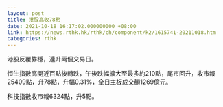 ```yaml
---
layout: post
title: 港股高收78點
date: 2021-10-18 16:17:02.000000000 +08:00
link: https://news.rthk.hk/rthk/ch/component/k2/1615741-20211018.htm
categories: rthk
---
```


港股反覆靠穩，連升兩個交易日。

恒生指數高開近百點後轉跌，午後跌幅擴大至最多約210點，尾市回升，收市報25409點，升78點，升幅0.31%，全日主板成交額1269億元。

科技指數收市報6324點，升5點。
